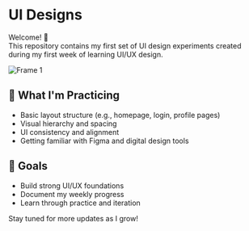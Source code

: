 # UI Designs

Welcome! 👋  
This repository contains my first set of UI design experiments created during my first week of learning UI/UX design.


![Frame 1](https://github.com/user-attachments/assets/497c9e06-064e-41ae-a894-815dfde2f7d9)


## 🧠 What I'm Practicing

- Basic layout structure (e.g., homepage, login, profile pages)
- Visual hierarchy and spacing
- UI consistency and alignment
- Getting familiar with Figma and digital design tools

## 🚀 Goals

- Build strong UI/UX foundations
- Document my weekly progress
- Learn through practice and iteration

Stay tuned for more updates as I grow!

